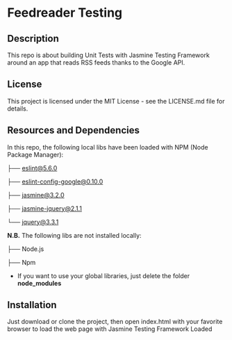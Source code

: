 # Feedreader Testing

## Description
This repo is about building Unit Tests with Jasmine Testing Framework
around an app that reads RSS feeds thanks to the Google API.

## License
This project is licensed under the MIT License - see the LICENSE.md file for
details.

## Resources and Dependencies
In this repo, the following local libs have been loaded with NPM (Node Package Manager):

├── eslint@5.6.0

├── eslint-config-google@0.10.0

├── jasmine@3.2.0

├── jasmine-jquery@2.1.1

└── jquery@3.3.1

__N.B.__ The following libs are not installed locally:

├── Node.js

├── Npm

- If you want to use your global libraries, just delete the folder __node_modules__

## Installation
Just download or clone the project, then open index.html with your favorite
browser to load the web page with Jasmine Testing Framework Loaded
